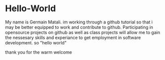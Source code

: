 # Hello-World
My name is Germain Matali. im working through a github tutorial so that i may be better equipped to work and contribute to github.
Participating in opensource projects on github as well as class projects will allow me to gain the nessesary skills and experiance to 
get employment in software development. so "hello world" 

thank you for the warm welcome

